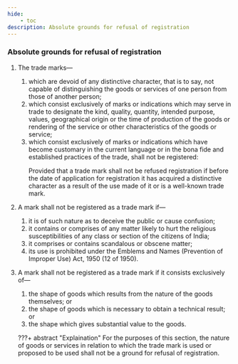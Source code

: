 ```yaml
---
hide:
    - toc
description: Absolute grounds for refusal of registration
---
```


### Absolute grounds for refusal of registration

1. The trade marks—
    1. which are devoid of any distinctive character, that is to say, not capable of distinguishing the
    goods or services of one person from those of another person;
    2. which consist exclusively of marks or indications which may serve in trade to designate the kind, quality, quantity, intended purpose, values, geographical origin or the time of production of the goods or rendering of the service or other characteristics of the goods or service;
    3. which consist exclusively of marks or indications which have become customary in the current language or in the bona fide and established practices of the trade,
    shall not be registered:</p>Provided that a trade mark shall not be refused registration if before the date of application for
    registration it has acquired a distinctive character as a result of the use made of it or is a well-known trade
    mark.
2. A mark shall not be registered as a trade mark if—
    1. it is of such nature as to deceive the public or cause confusion;
    2. it contains or comprises of any matter likely to hurt the religious susceptibilities of any class or section of the citizens of India;
    3. it comprises or contains scandalous or obscene matter;
    4. its use is prohibited under the Emblems and Names (Prevention of Improper Use) Act, 1950 (12 of 1950).
3. A mark shall not be registered as a trade mark if it consists exclusively of—
    1. the shape of goods which results from the nature of the goods themselves; or
    2. the shape of goods which is necessary to obtain a technical result; or
    3. the shape which gives substantial value to the goods.

    ???+ abstract "Explaination"
        For the purposes of this section, the nature of goods or services in relation to which the trade mark is used or proposed to be used shall not be a ground for refusal of registration.
